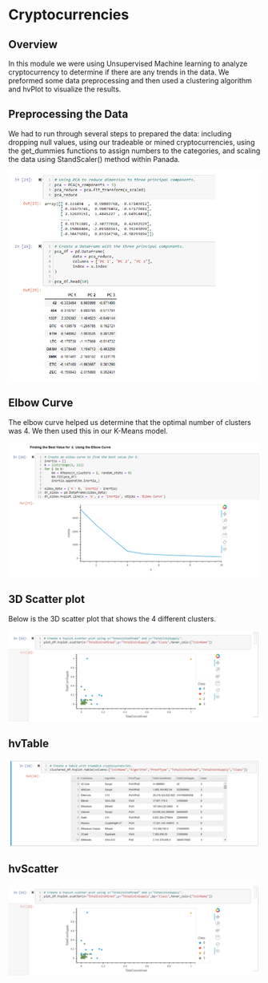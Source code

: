 # Cryptocurrencies

## Overview

In this module we were using Unsupervised Machine learning to analyze cryptocurrency to determine if there are any trends in the data. We preformed some data preprocessing and then used a clustering algorithm and hvPlot to visualize the results.

## Preprocessing the Data

We had to run through several steps to prepared the data: including dropping null values, using our tradeable or mined cryptocurrencies, using the get_dummies functions to assign numbers to the categories, and scaling the data using StandScaler() method within Panada.

![image](https://github.com/eneubauer2022/Cryptocurrencies/blob/main/Images/pca.png)

## Elbow Curve

The elbow curve helped us determine that the optimal number of clusters was 4. We then used this in our K-Means model.

![image](https://github.com/eneubauer2022/Cryptocurrencies/blob/main/Images/elbow.png)

## 3D Scatter plot

Below is the 3D scatter plot that shows the 4 different clusters.

![image](https://github.com/eneubauer2022/Cryptocurrencies/blob/main/Images/scatter.png)

## hvTable

![image](https://github.com/eneubauer2022/Cryptocurrencies/blob/main/Images/hvplot.png)

## hvScatter

![image](https://github.com/eneubauer2022/Cryptocurrencies/blob/main/Images/scatter.png)

